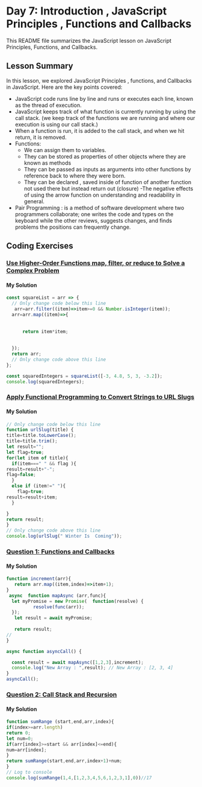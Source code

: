 
# Day 7: Introduction , JavaScript Principles , Functions and Callbacks

This README file summarizes the JavaScript lesson on JavaScript Principles, Functions, and Callbacks.

## Lesson Summary

In this lesson, we explored JavaScript Principles , functions, and Callbacks in JavaScript. Here are the key points covered:
- JavaScript code runs line by line and runs or executes each line, known as the thread of execution.
- JavaScript keeps track of what function is currently running by using the call stack.
  (we keep track of the functions we are running and where our execution is using our call stack.)
- When a function is run, it is added to the call stack, and when we hit return, it is removed.
- Functions:
   - We can assign them to variables.
   - They can be stored as properties of other objects where they are known as methods
   - They can be passed as inputs as arguments into other functions by reference back to where they were born.
   - They can be declared , saved inside of function of another function not used there but instead return out (closure)
-The negative effects of using the arrow function on understanding and readability in general.
- Pair Programming : is a method of software development where two programmers collaborate; one writes the code and types on the keyboard while the other reviews, suggests changes, and finds problems the positions can frequently change.
  


## Coding Exercises

### [Use Higher-Order Functions map, filter, or reduce to Solve a Complex Problem](https://www.freecodecamp.org/learn/javascript-algorithms-and-data-structures/functional-programming/use-higher-order-functions-map-filter-or-reduce-to-solve-a-complex-problem)

#### My Solution


```javascript
const squareList = arr => {
  // Only change code below this line
   arr=arr.filter((item)=>item>=0 && Number.isInteger(item));
  arr=arr.map((item)=>{
  
    
      return item*item;
    
   
  });
  return arr;
  // Only change code above this line
};

const squaredIntegers = squareList([-3, 4.8, 5, 3, -3.2]);
console.log(squaredIntegers);
```




### [Apply Functional Programming to Convert Strings to URL Slugs](https://www.freecodecamp.org/learn/javascript-algorithms-and-data-structures/functional-programming/apply-functional-programming-to-convert-strings-to-url-slugs)

#### My Solution


```javascript
// Only change code below this line
function urlSlug(title) {
title=title.toLowerCase();
title=title.trim();
let result="";
let flag=true;
for(let item of title){
  if(item===" " && flag ){
result=result+"-";
flag=false;
  }
  else if (item!=" "){
    flag=true;
result=result+item;
  }

}
return result;
}
// Only change code above this line
console.log(urlSlug(" Winter Is  Coming"));
```



### [Question 1: Functions and Callbacks](https://github.com/orjwan-alrajaby/gsg-QA-Nablus-training-2023/blob/main/learning-sprint-1/week2%20-%20javaScript-the-hard-parts-v2/day%201/tasks.md)

#### My Solution


```javascript
function increment(arr){
   return arr.map((item,index)=>item+1);
}
 async  function mapAsync (arr,func){
  let myPromise = new Promise(  function(resolve) {
          resolve(func(arr));
  });
   let result = await myPromise;
  
   return result;
//
}

async function asyncCall() {

  const result = await mapAsync([1,2,3],increment); 
  console.log("New Array : ",result); // New Array : [2, 3, 4]
}
asyncCall();
```








### [Question 2: Call Stack and Recursion](https://github.com/orjwan-alrajaby/gsg-QA-Nablus-training-2023/blob/main/learning-sprint-1/week2%20-%20javaScript-the-hard-parts-v2/day%201/tasks.md)

#### My Solution


```javascript
function sumRange (start,end,arr,index){
if(index>=arr.length)
return 0;
let num=0;
if(arr[index]>=start && arr[index]<=end){
num=arr[index];
}
return sumRange(start,end,arr,index+1)+num;
}
// Log to console
console.log(sumRange(1,4,[1,2,3,4,5,6,1,2,3,1],0))//17
```

